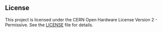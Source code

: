 ## License
This project is licensed under the CERN Open Hardware License Version 2 - Permissive. See the [LICENSE](LICENSE) file for details.
